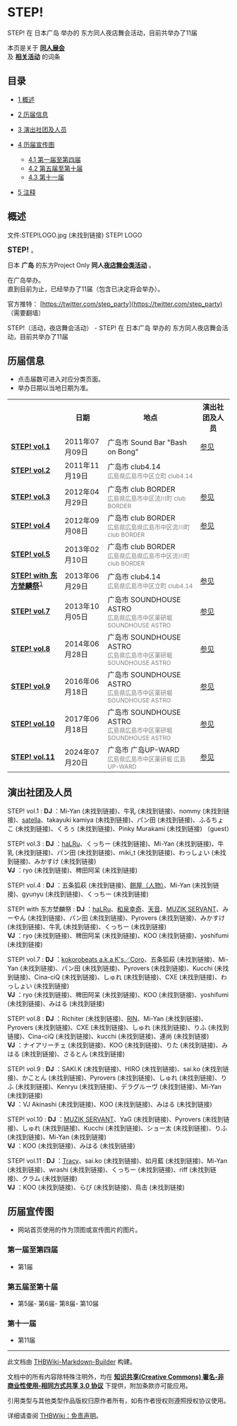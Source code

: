 # STEP!

<!-- source html: G:\repos\THBWiki-Markdown-Builder\THBWikiMarkdown\Temp\main\a\a8\ns0%3ASTEP%21.html -->

STEP! 在 日本广岛 举办的  东方同人夜店舞会活动，目前共举办了11届

本页是关于 **[同人展会](./同人展会.md#展会类活动)**   
及 **[相关活动](./相关活动.md)** 的词条

## 目录

- [1 概述](#概述)
- [2 历届信息](#历届信息)
- [3 演出社团及人员](#演出社团及人员)
- [4 历届宣传图](#历届宣传图)

  - [4.1 第一届至第四届](#第一届至第四届)
  - [4.2 第五届至第十届](#第五届至第十届)
  - [4.3 第十一届](#第十一届)



- [5 注释](#注释)





## 概述
文件:STEP!LOGO.jpg (未找到链接)  STEP! LOGO
  
<big> **STEP!** </big>。  
  
  
  
  
日本 **广岛** 的东方Project Only **同人[夜店舞会类活动](./夜店舞会类活动.md#夜店舞会类活动)** 。  
  
在广岛举办。  
直到目前为止，已经举办了11届（包含已决定将会举办）。  
  
  
  
  
官方推特： [https://twitter.com/step_party](https://twitter.com/step_party) （需要翻墙）  
  
STEP!（活动，夜店舞会活动） - STEP! 在 日本广岛 举办的  东方同人夜店舞会活动，目前共举办了11届

## 历届信息
- 点击届数可进入对应分类页面。
- 举办日期以当地日期为准。


<table>
<tbody><tr><th> </th><th>日期</th><th>地点</th><th>演出社团及人员</th></tr>
<tr><td id="1"><b><a href="/展会作品列表?e=STEP%21%231">STEP! vol.1</a></b></td><td id="ev-1">2011年07月09日</td><td>广岛市 Sound Bar "Bash on Bong"<br><small><span style="color:grey;"></span></small></td><td><a href="#第1届">参见</a></td></tr>
<tr><td id="2"><b><a href="/展会作品列表?e=STEP%21%232">STEP! vol.2</a></b></td><td id="ev-2">2011年11月19日</td><td>广岛市 club4.14<br><small><span style="color:grey;">広島県広島市中区立町 club4.14</span></small></td><td></td></tr>
<tr><td id="3"><b><a href="/展会作品列表?e=STEP%21%233">STEP! vol.3</a></b></td><td id="ev-3">2012年04月29日</td><td>广岛市 club BORDER<br><small><span style="color:grey;">広島県広島市中区流川町 club BORDER</span></small></td><td><a href="#第3届">参见</a></td></tr>
<tr><td id="4"><b><a href="/展会作品列表?e=STEP%21%234">STEP! vol.4</a></b></td><td id="ev-4">2012年09月08日</td><td>广岛市 club BORDER<br><small><span style="color:grey;">広島県広島県広島市中区流川町 club BORDER</span></small></td><td><a href="#第4届">参见</a></td></tr>
<tr><td id="5"><b><a href="/展会作品列表?e=STEP%21%235">STEP! vol.5</a></b></td><td id="ev-5">2013年02月10日</td><td>广岛市 club BORDER<br><small><span style="color:grey;">広島県広島県広島市中区流川町 club BORDER</span></small></td><td></td></tr>
<tr><td id="6"><b><a href="/展会作品列表?e=STEP%21%236">STEP! with 东方埜麟祭</a></b><sup id="cite_ref-1" class="reference"><a href="#cite_note-1">1</a></sup></td><td id="ev-6">2013年06月29日</td><td>广岛市 club4.14<br><small><span style="color:grey;">広島県広島市中区立町 club4.14</span></small></td><td><a href="#第6届">参见</a></td></tr>
<tr><td id="7"><b><a href="/展会作品列表?e=STEP%21%237">STEP! vol.7</a></b></td><td id="ev-7">2013年10月05日</td><td>广岛市 SOUNDHOUSE ASTRO<br><small><span style="color:grey;">広島県広島市中区薬研堀 SOUNDHOUSE ASTRO</span></small></td><td><a href="#第7届">参见</a></td></tr>
<tr><td id="8"><b><a href="/展会作品列表?e=STEP%21%238">STEP! vol.8</a></b></td><td id="ev-8">2014年06月28日</td><td>广岛市 SOUNDHOUSE ASTRO<br><small><span style="color:grey;">広島県広島市中区薬研堀 SOUNDHOUSE ASTRO</span></small></td><td><a href="#第8届">参见</a></td></tr>
<tr><td id="9"><b><a href="/展会作品列表?e=STEP%21%239">STEP! vol.9</a></b></td><td id="ev-9">2016年06月18日</td><td>广岛市 SOUNDHOUSE ASTRO<br><small><span style="color:grey;">広島県広島市中区薬研堀 SOUNDHOUSE ASTRO</span></small></td><td><a href="#第9届">参见</a></td></tr>
<tr><td id="10"><b><a href="/展会作品列表?e=STEP%21%2310">STEP! vol.10</a></b></td><td id="ev-10">2017年06月18日</td><td>广岛市 SOUNDHOUSE ASTRO<br><small><span style="color:grey;">広島県広島市中区薬研堀 SOUNDHOUSE ASTRO</span></small></td><td><a href="#第10届">参见</a></td></tr>
<tr><td id="11"><b><a href="/展会作品列表?e=STEP%21%2311">STEP! vol.11</a></b></td><td id="ev-11">2024年07月20日</td><td>广岛市 广岛UP-WARD<br><small><span style="color:grey;">広島県広島市中区薬研堀 広島UP-WARD</span></small></td><td><a href="#第11届">参见</a></td></tr>
</tbody></table>



## 演出社团及人员
STEP! vol.1
:  **DJ** ：Mi-Yan (未找到链接)、牛乳 (未找到链接)、nommy (未找到链接)、[satella](./satella.md)、takayuki kamiya (未找到链接)、パン田 (未找到链接)、ふるちょこ (未找到链接)、くろぅ (未找到链接)、Pinky Murakami (未找到链接) （guest）

STEP! vol.3
:  **DJ** ：[haLRu](./haLRu.md)、くっちー (未找到链接)、Mi-Yan (未找到链接)、牛乳 (未找到链接)、パン田 (未找到链接)、miki_t (未找到链接)、わっしょい (未找到链接)、みかすけ (未找到链接)  
 **VJ** ：ryo (未找到链接)、稗田阿呆 (未找到链接)

STEP! vol.4
:  **DJ** ：五条狐萩 (未找到链接)、[餅屋（人物）](./餅屋（人物）.md)、Mi-Yan (未找到链接)、gyunyu (未找到链接)、くっちー (未找到链接)

STEP! with 东方埜麟祭
:  **DJ** ：[haLRu](./haLRu.md)、[和泉幸奇](./和泉幸奇.md)、[天音](./天音.md)、[MUZIK SERVANT](./MUZIK_SERVANT.md)、みーやん (未找到链接)、パン田 (未找到链接)、Pyrovers (未找到链接)、みかすけ (未找到链接)、牛乳 (未找到链接)、くっちー (未找到链接)  
 **VJ** ：ryo (未找到链接)、稗田阿呆 (未找到链接)、KOO (未找到链接)、yoshifumi (未找到链接)

STEP! vol.7
:  **DJ** ：[kokorobeats a.k.a K's／Coro](./kokorobeats_a.k.a_K's／Coro.md)、五条狐萩 (未找到链接)、Mi-Yan (未找到链接)、パン田 (未找到链接)、Pyrovers (未找到链接)、Kucchi (未找到链接)、Cina-ciQ (未找到链接)、しゅれ (未找到链接)、CXE (未找到链接)、わっしょい (未找到链接)  
 **VJ** ：ryo (未找到链接)、稗田阿呆 (未找到链接)、KOO (未找到链接)、yoshifumi (未找到链接)、みはる (未找到链接)

STEP! vol.8
:  **DJ** ：Richiter (未找到链接)、[RIN](./Rin.md)、Mi-Yan (未找到链接)、Pyrovers (未找到链接)、CXE (未找到链接)、しゅれ (未找到链接)、りふ (未找到链接)、Cina-ciQ (未找到链接)、kucchi (未找到链接)、連尚 (未找到链接)  
 **VJ** ：ナイアリーチェ (未找到链接)、KOO (未找到链接)、りた (未找到链接)、みはる (未找到链接)、さるとん (未找到链接)

STEP! vol.9
:  **DJ** ：SAKI.K (未找到链接)、HIRO (未找到链接)、sai.ko (未找到链接)、かことん (未找到链接)、Pyrovers (未找到链接)、しゅれ (未找到链接)、りふ (未找到链接)、Kenryu (未找到链接)、デラグルーヴ (未找到链接)、Mi-Yan (未找到链接)  
 **VJ** ：VJ Akinashi (未找到链接)、KOO (未找到链接)、みはる (未找到链接)

STEP! vol.10
:  **DJ** ：[MUZIK SERVANT](./MUZIK_SERVANT.md)、YaG (未找到链接)、Pyrovers (未找到链接)、しゅれ (未找到链接)、Kucchi (未找到链接)、ショー太 (未找到链接)、りふ (未找到链接)、Mi-Yan (未找到链接)  
 **VJ** ：KOO (未找到链接)、みはる (未找到链接)

STEP! vol.11
:  **DJ** ：[Tracy](./Tracy.md)、sai.ko (未找到链接)、如月藍 (未找到链接)、Mi-Yan (未找到链接)、wrashi (未找到链接)、くっちー (未找到链接)、riff (未找到链接)、クラム (未找到链接)  
 **VJ** ：KOO (未找到链接)、らび (未找到链接)、鳥击 (未找到链接)


## 历届宣传图
- 网站首页使用的作为顶图或宣传图片的图片。


### 第一届至第四届
- [](./文件-STEP！1插画.jpg.md)第1届


### 第五届至第十届
- [](./文件-STEP!5插画.jpg.md)第5届- [](./文件-STEP!6插画.png.md)第6届- [](./文件-STEP!8插画.jpg.md)第8届- [](./文件-STEP!10插画.jpg.md)第10届


### 第十一届
- [](./文件-STEP！11插画.jpg.md)第11届


[^cite_note-1]: 与[东方埜麟祭vol.4](./东方埜麟祭.md)共同举办。

  
  






---

此文档由 [THBWiki-Markdown-Builder](https://github.com/Delsin-Yu/THBWiki-Markdown-Builder) 构建。

文档中的所有内容除特殊注明外，均在 [**知识共享(Creative Commons) 署名-非商业性使用-相同方式共享 3.0 协议**](https://creativecommons.org/licenses/by-sa/3.0/deed.zh-hans) 下提供，附加条款亦可能应用。

引用类型与其他类型作品版权归原作者所有，如有作者授权则遵照授权协议使用。

详细请查阅 [THBWiki：免责声明](https://thbwiki.cc/THBWiki:%E5%85%8D%E8%B4%A3%E5%A3%B0%E6%98%8E)。

